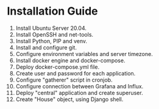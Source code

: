 # Installation Guide
1. Install Ubuntu Server 20.04.
2. Install OpenSSH and net-tools.
3. Install Python, PIP and venv.
4. Install and configure git.
5. Configure environment variables and server timezone.
6. Install docker engine and docker-compose.
7. Deploy docker-compose.yml file.
8. Create user and password for each application.
9. Configure "gatherer" script in cronjob.
10. Configure connection between Grafana and Influx.
11. Deploy "central" application and create superuser.
12. Create "House" object, using Django shell.
